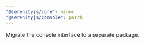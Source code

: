 ```yaml
---
"@serenityjs/core": minor
"@serenityjs/console": patch
---
```


Migrate the console interface to a separate package.
